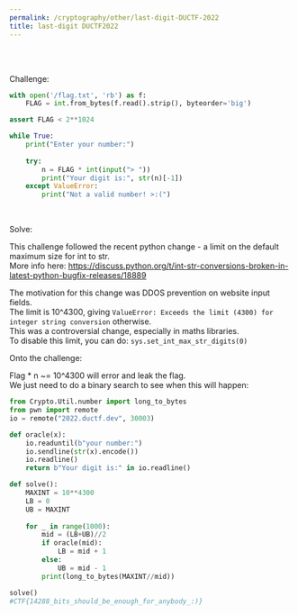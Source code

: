 ```yaml
---
permalink: /cryptography/other/last-digit-DUCTF-2022
title: last-digit DUCTF2022
---
```


<br>
<br>


Challenge:

```python
with open('/flag.txt', 'rb') as f:
    FLAG = int.from_bytes(f.read().strip(), byteorder='big')

assert FLAG < 2**1024

while True:
    print("Enter your number:")
    
    try:
        n = FLAG * int(input("> "))
        print("Your digit is:", str(n)[-1])
    except ValueError:
        print("Not a valid number! >:(")
```

<br>

Solve:

This challenge followed the recent python change - a limit on the default maximum size for int to str. <br>
More info here: <https://discuss.python.org/t/int-str-conversions-broken-in-latest-python-bugfix-releases/18889> <br>

The motivation for this change was DDOS prevention on website input fields. <br>
The limit is 10^4300, giving `ValueError: Exceeds the limit (4300) for integer string conversion` otherwise. <br>
This was a controversial change, especially in maths libraries. <br>
To disable this limit, you can do: `sys.set_int_max_str_digits(0)`

Onto the challenge:

Flag * n ~= 10^4300 will error and leak the flag. <br>
We just need to do a binary search to see when this will happen: <br>

```python
from Crypto.Util.number import long_to_bytes
from pwn import remote
io = remote("2022.ductf.dev", 30003)

def oracle(x):
    io.readuntil(b"your number:")
    io.sendline(str(x).encode())
    io.readline()
    return b"Your digit is:" in io.readline()

def solve():
    MAXINT = 10**4300
    LB = 0
    UB = MAXINT
     
    for _ in range(1000):
        mid = (LB+UB)//2
        if oracle(mid):
            LB = mid + 1
        else:
            UB = mid - 1
        print(long_to_bytes(MAXINT//mid))

solve()
#CTF{14288_bits_should_be_enough_for_anybody_:)}
```

